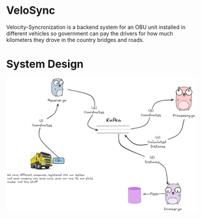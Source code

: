 # VeloSync
Velocity-Syncronization is a backend system for an OBU unit installed in different vehicles so government can pay the drivers for how much kilometers they drove in the country bridges and roads.

# System Design 
![system design](./system-design.png)